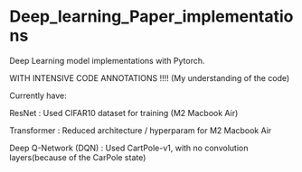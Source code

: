 # Deep_learning_Paper_implementations
Deep Learning model implementations with Pytorch.

WITH INTENSIVE CODE ANNOTATIONS !!!!  (My understanding of the code)



Currently have:

  ResNet : Used CIFAR10 dataset for training (M2 Macbook Air)

  Transformer : Reduced architecture / hyperparam for M2 Macbook Air

  Deep Q-Network (DQN) : Used CartPole-v1, with no convolution layers(because of the CarPole state)
